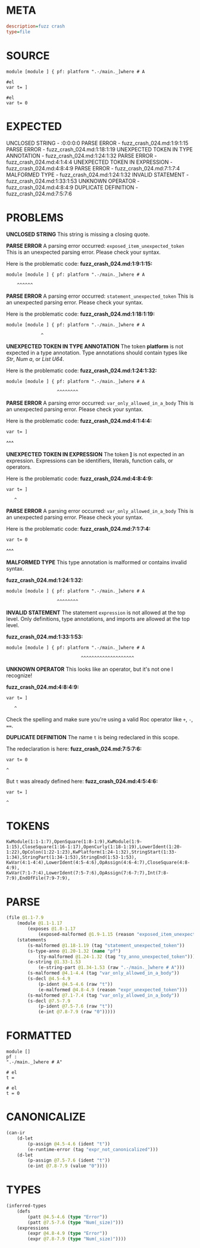# META
~~~ini
description=fuzz crash
type=file
~~~
# SOURCE
~~~roc
module [module ] { pf: platform ".-/main._]where # A

#el
var t= ]

#el
var t= 0
~~~
# EXPECTED
UNCLOSED STRING - :0:0:0:0
PARSE ERROR - fuzz_crash_024.md:1:9:1:15
PARSE ERROR - fuzz_crash_024.md:1:18:1:19
UNEXPECTED TOKEN IN TYPE ANNOTATION - fuzz_crash_024.md:1:24:1:32
PARSE ERROR - fuzz_crash_024.md:4:1:4:4
UNEXPECTED TOKEN IN EXPRESSION - fuzz_crash_024.md:4:8:4:9
PARSE ERROR - fuzz_crash_024.md:7:1:7:4
MALFORMED TYPE - fuzz_crash_024.md:1:24:1:32
INVALID STATEMENT - fuzz_crash_024.md:1:33:1:53
UNKNOWN OPERATOR - fuzz_crash_024.md:4:8:4:9
DUPLICATE DEFINITION - fuzz_crash_024.md:7:5:7:6
# PROBLEMS
**UNCLOSED STRING**
This string is missing a closing quote.

**PARSE ERROR**
A parsing error occurred: `exposed_item_unexpected_token`
This is an unexpected parsing error. Please check your syntax.

Here is the problematic code:
**fuzz_crash_024.md:1:9:1:15:**
```roc
module [module ] { pf: platform ".-/main._]where # A
```
        ^^^^^^


**PARSE ERROR**
A parsing error occurred: `statement_unexpected_token`
This is an unexpected parsing error. Please check your syntax.

Here is the problematic code:
**fuzz_crash_024.md:1:18:1:19:**
```roc
module [module ] { pf: platform ".-/main._]where # A
```
                 ^


**UNEXPECTED TOKEN IN TYPE ANNOTATION**
The token **platform** is not expected in a type annotation.
Type annotations should contain types like _Str_, _Num a_, or _List U64_.

Here is the problematic code:
**fuzz_crash_024.md:1:24:1:32:**
```roc
module [module ] { pf: platform ".-/main._]where # A
```
                       ^^^^^^^^


**PARSE ERROR**
A parsing error occurred: `var_only_allowed_in_a_body`
This is an unexpected parsing error. Please check your syntax.

Here is the problematic code:
**fuzz_crash_024.md:4:1:4:4:**
```roc
var t= ]
```
^^^


**UNEXPECTED TOKEN IN EXPRESSION**
The token **]** is not expected in an expression.
Expressions can be identifiers, literals, function calls, or operators.

Here is the problematic code:
**fuzz_crash_024.md:4:8:4:9:**
```roc
var t= ]
```
       ^


**PARSE ERROR**
A parsing error occurred: `var_only_allowed_in_a_body`
This is an unexpected parsing error. Please check your syntax.

Here is the problematic code:
**fuzz_crash_024.md:7:1:7:4:**
```roc
var t= 0
```
^^^


**MALFORMED TYPE**
This type annotation is malformed or contains invalid syntax.

**fuzz_crash_024.md:1:24:1:32:**
```roc
module [module ] { pf: platform ".-/main._]where # A
```
                       ^^^^^^^^


**INVALID STATEMENT**
The statement `expression` is not allowed at the top level.
Only definitions, type annotations, and imports are allowed at the top level.

**fuzz_crash_024.md:1:33:1:53:**
```roc
module [module ] { pf: platform ".-/main._]where # A
```
                                ^^^^^^^^^^^^^^^^^^^^


**UNKNOWN OPERATOR**
This looks like an operator, but it's not one I recognize!

**fuzz_crash_024.md:4:8:4:9:**
```roc
var t= ]
```
       ^

Check the spelling and make sure you're using a valid Roc operator like `+`, `-`, `==`.

**DUPLICATE DEFINITION**
The name `t` is being redeclared in this scope.

The redeclaration is here:
**fuzz_crash_024.md:7:5:7:6:**
```roc
var t= 0
```
    ^

But `t` was already defined here:
**fuzz_crash_024.md:4:5:4:6:**
```roc
var t= ]
```
    ^


# TOKENS
~~~zig
KwModule(1:1-1:7),OpenSquare(1:8-1:9),KwModule(1:9-1:15),CloseSquare(1:16-1:17),OpenCurly(1:18-1:19),LowerIdent(1:20-1:22),OpColon(1:22-1:23),KwPlatform(1:24-1:32),StringStart(1:33-1:34),StringPart(1:34-1:53),StringEnd(1:53-1:53),
KwVar(4:1-4:4),LowerIdent(4:5-4:6),OpAssign(4:6-4:7),CloseSquare(4:8-4:9),
KwVar(7:1-7:4),LowerIdent(7:5-7:6),OpAssign(7:6-7:7),Int(7:8-7:9),EndOfFile(7:9-7:9),
~~~
# PARSE
~~~clojure
(file @1.1-7.9
	(module @1.1-1.17
		(exposes @1.8-1.17
			(exposed-malformed @1.9-1.15 (reason "exposed_item_unexpected_token") @1.9-1.15)))
	(statements
		(s-malformed @1.18-1.19 (tag "statement_unexpected_token"))
		(s-type-anno @1.20-1.32 (name "pf")
			(ty-malformed @1.24-1.32 (tag "ty_anno_unexpected_token")))
		(e-string @1.33-1.53
			(e-string-part @1.34-1.53 (raw ".-/main._]where # A")))
		(s-malformed @4.1-4.4 (tag "var_only_allowed_in_a_body"))
		(s-decl @4.5-4.9
			(p-ident @4.5-4.6 (raw "t"))
			(e-malformed @4.8-4.9 (reason "expr_unexpected_token")))
		(s-malformed @7.1-7.4 (tag "var_only_allowed_in_a_body"))
		(s-decl @7.5-7.9
			(p-ident @7.5-7.6 (raw "t"))
			(e-int @7.8-7.9 (raw "0")))))
~~~
# FORMATTED
~~~roc
module []
pf : 
".-/main._]where # A"

# el
t = 

# el
t = 0
~~~
# CANONICALIZE
~~~clojure
(can-ir
	(d-let
		(p-assign @4.5-4.6 (ident "t"))
		(e-runtime-error (tag "expr_not_canonicalized")))
	(d-let
		(p-assign @7.5-7.6 (ident "t"))
		(e-int @7.8-7.9 (value "0"))))
~~~
# TYPES
~~~clojure
(inferred-types
	(defs
		(patt @4.5-4.6 (type "Error"))
		(patt @7.5-7.6 (type "Num(_size)")))
	(expressions
		(expr @4.8-4.9 (type "Error"))
		(expr @7.8-7.9 (type "Num(_size)"))))
~~~
